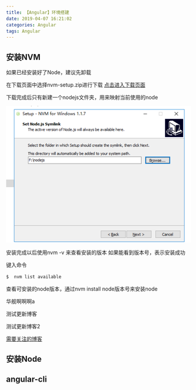```yaml
---
title: 【Angular】环境搭建
date: 2019-04-07 16:21:02
categories: Angular
tags: Angular
---
```

## 安装NVM
如果已经安装好了Node，建议先卸载

在下载页面中选择nvm-setup.zip进行下载
[点击进入下载页面](https://github.com/coreybutler/nvm-windows/releases)

下载完成后只有新建一个nodejs文件夹，用来映射当前使用的node

![nvm安装](ngEnvironment/nvm-setup.png)

安装完成以后使用nvm -v 来查看安装的版本
如果能看到版本号，表示安装成功

键入命令
``` bash
$  nvm list available
```
查看可安装的node版本，通过nvm install node版本号来安装node

华舰啊啊啊a

测试更新博客

测试更新博客2

[需要关注的博客](https://wellwind.idv.tw/blog/)
## 安装Node
## angular-cli

